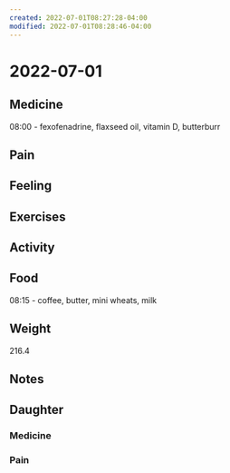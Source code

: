 ```yaml
---
created: 2022-07-01T08:27:28-04:00
modified: 2022-07-01T08:28:46-04:00
---
```


# 2022-07-01

## Medicine

08:00 - fexofenadrine, flaxseed oil, vitamin D, butterburr 


## Pain


## Feeling


## Exercises


## Activity


## Food

08:15 - coffee, butter, mini wheats, milk


## Weight

216.4


## Notes


## Daughter

### Medicine


### Pain
